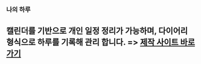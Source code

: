 ### 나의 하루
## 캘린더를 기반으로 개인 일정 정리가 가능하며, 다이어리 형식으로 하루를 기록해 관리 합니다. => <a href="https://skyg000.github.io/team-p/">제작 사이트 바로가기</a>
